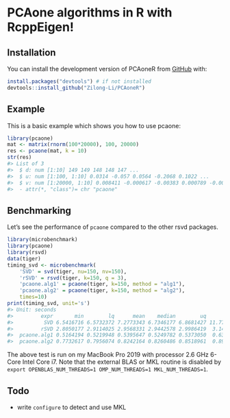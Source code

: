 
<!-- README.md is generated from README.Rmd. Please edit that file -->

# PCAone algorithms in R with RcppEigen!

<!-- badges: start -->
<!-- badges: end -->

## Installation

You can install the development version of PCAoneR from
[GitHub](https://github.com/) with:

``` r
install.packages("devtools") # if not installed
devtools::install_github("Zilong-Li/PCAoneR")
```

## Example

This is a basic example which shows you how to use pcaone:

``` r
library(pcaone)
mat <- matrix(rnorm(100*20000), 100, 20000)
res <- pcaone(mat, k = 10)
str(res)
#> List of 3
#>  $ d: num [1:10] 149 149 148 148 147 ...
#>  $ u: num [1:100, 1:10] 0.0314 -0.057 0.0564 -0.2068 0.1022 ...
#>  $ v: num [1:20000, 1:10] 0.008411 -0.000617 -0.00383 0.000789 -0.003622 ...
#>  - attr(*, "class")= chr "pcaone"
```

## Benchmarking

Let’s see the performance of `pcaone` compared to the other rsvd
packages.

``` r
library(microbenchmark)
library(pcaone)
library(rsvd)
data(tiger)
timing_svd <- microbenchmark(
    'SVD' = svd(tiger, nu=150, nv=150),
    'rSVD' = rsvd(tiger, k=150, q = 3),
    'pcaone.alg1' = pcaone(tiger, k=150, method = "alg1"),
    'pcaone.alg2' = pcaone(tiger, k=150, method = "alg2"),
    times=10)
print(timing_svd, unit='s')
#> Unit: seconds
#>         expr       min        lq      mean    median        uq        max neval
#>          SVD 6.5416716 6.5732372 7.2773343 6.7346177 6.8681427 11.7746731    10
#>         rSVD 2.8050177 2.9114025 2.9568331 2.9442578 2.9986419  3.1445448    10
#>  pcaone.alg1 0.5164194 0.5219948 0.5395647 0.5249782 0.5373050  0.6395444    10
#>  pcaone.alg2 0.7732617 0.7956074 0.8242164 0.8260486 0.8518961  0.8903296    10
```

The above test is run on my MacBook Pro 2019 with processor 2.6 GHz
6-Core Intel Core i7. Note that the external BLAS or MKL routine is
disabled by
`export OPENBLAS_NUM_THREADS=1 OMP_NUM_THREADS=1 MKL_NUM_THREADS=1`.

## Todo

-   write `configure` to detect and use MKL
